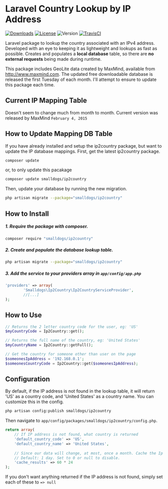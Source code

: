 Laravel Country Lookup by IP Address
======================================
[![Downloads](http://img.shields.io/packagist/dt/smalldogs/ip2country.svg?style=flat)](https://packagist.org/packages/smalldogs/ip2country)
[![License](http://img.shields.io/:license-bsd2-blue.svg?style=flat)](http://opensource.org/licenses/BSD-2-Clause)
![Version](http://img.shields.io/github/tag/smalldogs/ip2country.svg?style=flat)
[![TravisCI](http://img.shields.io/travis/smalldogs/ip2country.svg?style=flat)](https://travis-ci.org/smalldogs/ip2country)


Laravel package to lookup the country associated with an IPv4 address. Developed with an eye to keeping it as lightweight and lookups as fast as possible. Creates and populates a **local database** table, 
so there are **no external requests** being made during runtime.

This package includes GeoLite data created by MaxMind, available from
<a href="http://www.maxmind.com">http://www.maxmind.com</a>. The updated free downloadable database is released the
first Tuesday of each month. I'll attempt to ensure to update this package each time.

Current IP Mapping Table
------------------------
Doesn't seem to change much from month to month. Current version was released by MaxMind `February 4, 2015`

How to Update Mapping DB Table
------------------------------
If you have already installed and setup the ip2country package, but want to update the IP database mappings. First, get the latest ip2country package.

```bash
composer update 
```

or, to only update this pacakage
```bash
composer update smalldogs/ip2country
````

Then, update your database by running the new migration.

```bash
php artisan migrate --package="smalldogs/ip2country"
```

How to Install
--------------
##### 1. Require the package with composer.

```bash
composer require "smalldogs/ip2country"
```

##### 2. Create and populate the database lookup table.

```bash
php artisan migrate --package="smalldogs/ip2country"
```

##### 3. Add the service to your providers array in <code>app/config/app.php</code>
 
```php
'providers' => array(
        'Smalldogs\Ip2Country\Ip2CountryServiceProvider',
        //[...]
);
```

How to Use
----------

```php
// Returns the 2 letter country code for the user, eg: 'US'
$myCountryCode = Ip2Country::get();

// Returns the full name of the country, eg: 'United States'
$myCountryName = Ip2Country::getFull();

// Get the country for someone other than user on the page
$someonesIpAddress = '192.168.0.1';
$someonesCountryCode = Ip2Country::get($someonesIpAddress);
```

Configuration
-------------
By default, if the IP address is not found in the lookup table, it will return 'US' as a country code, and 'United 
States' as a country name. You can customize this in the config.

```bash
php artisan config:publish smalldogs/ip2country
```

Then navigate to <code>app/config/packages/smalldogs/ip2country/config.php</code>.
```php
return array(
    // If IP address is not found, what country is returned
    'default_country_code' => 'US',
    'default_country_name' => 'United States',
    
    // Since our data will change, at most, once a month. Cache the Ip lookup for a day
    // Default: 1 day. Set to 0 or null to disable.
    'cache_results' => 60 * 24
);

````
If you don't want anything returned if the IP address is not found, simply set each of these to <code>=> null</code>
